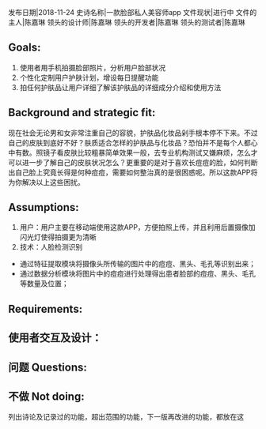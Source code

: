 发布日期|2018-11-24
史诗名称|一款脸部私人美容师app
文件现状|进行中
文件的主人|陈嘉琳
领头的设计师|陈嘉琳
领头的开发者|陈嘉琳
领头的测试者|陈嘉琳

## Goals: 
1. 使用者用手机拍摄脸部照片，分析用户脸部状况
2. 个性化定制用户护肤计划，增设每日提醒功能
3. 拍任何护肤品让用户详细了解该护肤品的详细成分介绍和使用方法

##  Background and strategic fit: 
现在社会无论男和女非常注重自己的容貌，护肤品化妆品剁手根本停不下来。不过自己的皮肤到底好不好？肤质适合怎样的护肤品与化妆品？恐怕并不是每个人都心中有数。照镜子看皮肤比较粗暴简单效果一般，去专业机构测试又嫌麻烦，怎么才可以进一步了解自己的皮肤状况怎么？更重要的是对于喜欢长痘痘的脸，如何判断出自己脸上究竟长得是何种痘痘，需要如何整治真的是很困惑呢。所以这款APP将为你解决以上这些困扰。

## Assumptions: 
1. 用户：用户主要在移动端使用这款APP，方便拍照上传，并且利用后置摄像加闪光灯使得拍摄更为清晰
2. 技术：人脸检测识别
* 通过特征提取模块将摄像头所传输的图片中的痘痘、黑头、毛孔等识别出来；
* 通过数据分析模块将图片中的痘痘进行处理得出患者脸部的痘痘、黑头、毛孔等数量及位置；

## Requirements:

## 使用者交互及设计：


## 问题 Questions: 

## 不做 Not doing: 
列出诗论及记录过的功能，超出范围的功能，下一版再改进的功能，都放在这

